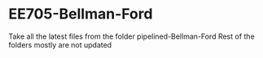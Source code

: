 # EE705-Bellman-Ford
Take all the latest files from the folder pipelined-Bellman-Ford
Rest of the folders mostly are not updated
